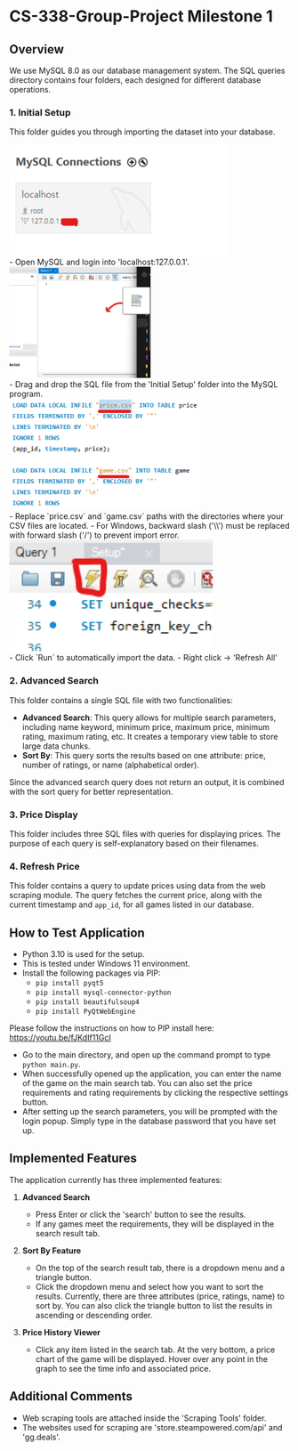 # CS-338-Group-Project Milestone 1

## Overview
We use MySQL 8.0 as our database management system. The SQL queries directory contains four folders, each designed for different database operations.

### 1. Initial Setup
This folder guides you through importing the dataset into your database.
<div align="left">
  <img src="https://github.com/SophomoreSo/CS-338-Group-Project/blob/main/img/Database_Setup/1.png" height=200px>
</div>
- Open MySQL and login into 'localhost:127.0.0.1'.
<div align="left">
  <img src="https://github.com/SophomoreSo/CS-338-Group-Project/blob/main/img/Database_Setup/2.png" height=200px>
</div>
- Drag and drop the SQL file from the 'Initial Setup' folder into the MySQL program.
<div align="left">
  <img src="https://github.com/SophomoreSo/CS-338-Group-Project/blob/main/img/Database_Setup/3.png" height=200px>
  
</div>
- Replace `price.csv` and `game.csv` paths with the directories where your CSV files are located.
   - For Windows, backward slash ('\\') must be replaced with forward slash ('/') to prevent import error.
<div align="left">
   <img src="https://github.com/SophomoreSo/CS-338-Group-Project/blob/main/img/Database_Setup/4.png" height=200px>
</div>
- Click `Run` to automatically import the data.
- Right click -> 'Refresh All'

### 2. Advanced Search
This folder contains a single SQL file with two functionalities:

- **Advanced Search**: This query allows for multiple search parameters, including name keyword, minimum price, maximum price, minimum rating, maximum rating, etc. It creates a temporary view table to store large data chunks.
- **Sort By**: This query sorts the results based on one attribute: price, number of ratings, or name (alphabetical order).

Since the advanced search query does not return an output, it is combined with the sort query for better representation.

### 3. Price Display
This folder includes three SQL files with queries for displaying prices. The purpose of each query is self-explanatory based on their filenames.

### 4. Refresh Price
This folder contains a query to update prices using data from the web scraping module. The query fetches the current price, along with the current timestamp and `app_id`, for all games listed in our database.

## How to Test Application
- Python 3.10 is used for the setup.
- This is tested under Windows 11 environment.
- Install the following packages via PIP:
  - `pip install pyqt5`
  - `pip install mysql-connector-python`
  - `pip install beautifulsoup4`
  - `pip install PyQtWebEngine`

Please follow the instructions on how to PIP install here: https://youtu.be/fJKdIf11GcI

- Go to the main directory, and open up the command prompt to type `python main.py`.
- When successfully opened up the application, you can enter the name of the game on the main search tab. You can also set the price requirements and rating requirements by clicking the respective settings button.
- After setting up the search parameters, you will be prompted with the login popup. Simply type in the database password that you have set up.

## Implemented Features
The application currently has three implemented features:

1. **Advanced Search**
   - Press Enter or click the 'search' button to see the results.
   - If any games meet the requirements, they will be displayed in the search result tab.

2. **Sort By Feature**
   - On the top of the search result tab, there is a dropdown menu and a triangle button.
   - Click the dropdown menu and select how you want to sort the results. Currently, there are three attributes (price, ratings, name) to sort by. You can also click the triangle button to list the results in ascending or descending order.

3. **Price History Viewer**
   - Click any item listed in the search tab. At the very bottom, a price chart of the game will be displayed. Hover over any point in the graph to see the time info and associated price.

## Additional Comments
- Web scraping tools are attached inside the 'Scraping Tools' folder.
- The websites used for scraping are 'store.steampowered.com/api' and 'gg.deals'.
